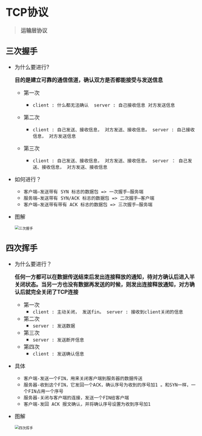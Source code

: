 # TCP协议

> **运输层协议**

## 三次握手

- 为什么要进行?

    **目的是建立可靠的通信信道，确认双方是否都能接受与发送信息**

    - 第一次
        - `client : 什么都无法确认  server : 自己接收信息 对方发送信息`

    - 第二次
        - `client : 自己发送、接收信息， 对方发送、接收信息。 server : 自己接收信息， 对方发送信息`

    - 第三次
        - `client : 自己发送、接收信息， 对方发送、接收信息。 server ： 自己发送、接收信息， 对方发送、接收信息`

- 如何进行？
    - `客户端–发送带有 SYN 标志的数据包 => ⼀次握⼿–服务端`
    - `服务端–发送带有 SYN/ACK 标志的数据包 => ⼆次握⼿–客户端`
    - `客户端–发送带有带有 ACK 标志的数据包 => 三次握⼿–服务端`

- 图解

    <img src="https://xingqiu-tuchuang-1256524210.cos.ap-shanghai.myqcloud.com/501/%E4%B8%89%E6%AC%A1%E6%8F%A1%E6%89%8B1.png" alt="三次握手" style="zoom:67%;" />

## 四次挥手

- 为什么要进行？

    **任何⼀⽅都可以在数据传送结束后发出连接释放的通知，待对⽅确认后进⼊半关闭状态。当另⼀⽅也没有数据再发送的时候，则发出连接释放通知，对⽅确认后就完全关闭了TCP连接**

    - 第一次
        - `client : 主动关闭， 发送fin。 server : 接收到client关闭的信息`
    - 第二次
        - `server : 发送数据`
    - 第三次
        - `server : 发送断开信息`
    - 第四次
        - `client : 发送确认信息`

- 具体

    - `客户端-发送⼀个FIN，⽤来关闭客户端到服务器的数据传送`
    - `服务器-收到这个FIN，它发回⼀个ACK，确认序号为收到的序号加1 。和SYN⼀样，⼀个FIN占⽤⼀个序号`
    - `服务器-关闭与客户端的连接，发送⼀个FIN给客户端`
    - `客户端-发回 ACK 报⽂确认，并将确认序号设置为收到序号加1`

- 图解

    <img src="https://xingqiu-tuchuang-1256524210.cos.ap-shanghai.myqcloud.com/501/%E5%9B%9B%E6%AC%A1%E6%8C%A5%E6%89%8B.png" alt="四次挥手" style="zoom:67%;" />